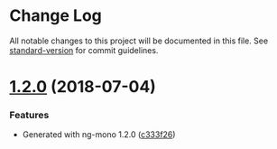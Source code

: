 # Change Log

All notable changes to this project will be documented in this file. See [standard-version](https://github.com/conventional-changelog/standard-version) for commit guidelines.

<a name="1.2.0"></a>
# [1.2.0](https://github.com/about-code/ng-mono-sample/compare/v1.1.0...v1.2.0) (2018-07-04)


### Features

* Generated with ng-mono 1.2.0 ([c333f26](https://github.com/about-code/ng-mono-sample/commit/c333f26))
